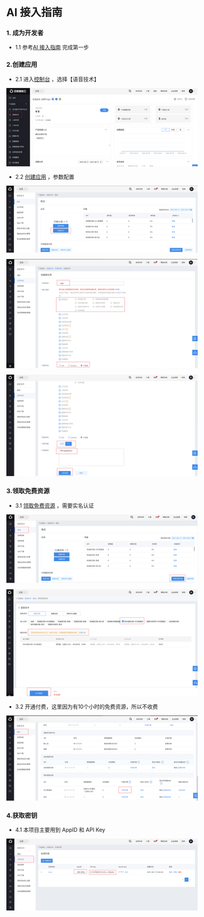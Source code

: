 # AI 接入指南
### 1. 成为开发者
- 1.1 参考[AI 接入指南](https://ai.baidu.com/ai-doc/REFERENCE/Ck3dwjgn3) 完成第一步

### 2.创建应用
- 2.1 进入[控制台](https://console.bce.baidu.com/?fromai=1#/index/overview_v3) ，选择【语音技术】
<p align="center">
<img src="images/step1.png"/> <br />
</p>

- 2.2 [创建应用](https://console.bce.baidu.com/ai/?fromai=1#/ai/speech/app/create) ，参数配置
<p align="center">
<img src="images/step2.png"/> <br />
</p>

<p align="center">
<img src="images/step3.png"/> <br />
</p>
<p align="center">
<img src="images/step4.png"/> <br />
</p>

### 3.领取免费资源
- 3.1 [领取免费资源](https://console.bce.baidu.com/ai/?fromai=1#/ai/speech/overview/resource/getFree) ，需要实名认证
<p align="center">
<img src="images/step5.png"/> <br />
</p>

<p align="center">
<img src="images/step6.png"/> <br />
</p>

- 3.2 开通付费，这里因为有10个小时的免费资源，所以不收费
<p align="center">
<img src="images/step7.png"/> <br />
</p>

### 4.获取密钥
- 4.1 本项目主要用到 AppID 和 API Key
<p align="center">
<img src="images/step8.png"/> <br />
</p>
